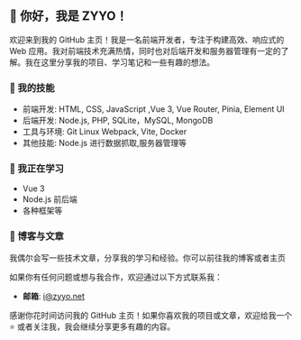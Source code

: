 ## 👋 你好，我是 ZYYO！
欢迎来到我的 GitHub 主页！我是一名前端开发者，专注于构建高效、响应式的 Web 应用。我对前端技术充满热情，同时也对后端开发和服务器管理有一定的了解。我在这里分享我的项目、学习笔记和一些有趣的想法。
### 🚀 我的技能

- 前端开发:  HTML, CSS, JavaScript ,Vue 3, Vue Router, Pinia, Element UI
- 后端开发:  Node.js, PHP, SQLite，MySQL, MongoDB
- 工具与环境: Git Linux Webpack, Vite, Docker
- 其他技能: Node.js 进行数据抓取,服务器管理等

### 🌱 我正在学习
- Vue 3
- Node.js 前后端
- 各种框架等

### 📝 博客与文章

我偶尔会写一些技术文章，分享我的学习和经验。你可以前往我的博客或者主页

如果你有任何问题或想与我合作，欢迎通过以下方式联系我：

- **邮箱**: i@zyyo.net

感谢你花时间访问我的 GitHub 主页！如果你喜欢我的项目或文章，欢迎给我一个 ⭐️ 或者关注我，我会继续分享更多有趣的内容。

